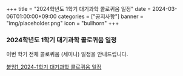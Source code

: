 ﻿+++
title = "2024학년도 1학기 대기과학 콜로퀴움 일정"
date = 2024-03-06T01:00:00+09:00
categories = ["공지사항"]
banner = "img/placeholder.png"
icon = "bullhorn"
+++
<!--more-->

### 2024학년도 1학기 대기과학 콜로퀴움 일정

이번 학기 전체 콜로퀴움 (세미나) 일정을 안내드립니다.


[붙임1_2024-1학기 대기과학 콜로퀴움 일정](/files/notice_20240307_세미나포스터_2024-1_v3.pdf)
